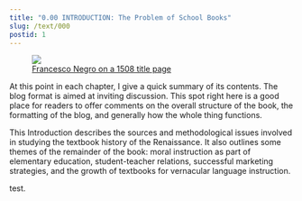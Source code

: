 ```yaml
---
title: "0.00 INTRODUCTION: The Problem of School Books"
slug: /text/000
postid: 1
---
```


<figure class="mkdn-figure">
    <a href="/images_full/0.00_Introduction/Wing-ZP-535.D175Negrotitle.jpg" class="mkdn-image-link">
        <img class="mkdn-image" src="/images_full/0.00_Introduction/Wing-ZP-535.D175Negrotitle.jpg" />
        <figcaption class="mkdn-figcaption">Francesco Negro on a 1508 title page</figcaption>
    </a>
</figure>
        
At this point in each chapter, I give a quick summary of its contents. The blog format is aimed at inviting discussion. This spot right here is a good place for readers to offer comments on the overall structure of the book, the formatting of the blog, and generally how the whole thing functions.

This Introduction describes the sources and methodological issues involved in studying the textbook history of the Renaissance. It also outlines some themes of the remainder of the book: moral instruction as part of elementary education, student-teacher relations, successful marketing strategies, and the growth of textbooks for vernacular language instruction.

test.
